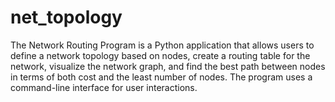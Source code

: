 # net_topology
The Network Routing Program is a Python application that allows users to define a network topology based on nodes, create a routing table for the network, visualize the network graph, and find the best path between nodes in terms of both cost and the least number of nodes. The program uses a command-line interface for user interactions.
